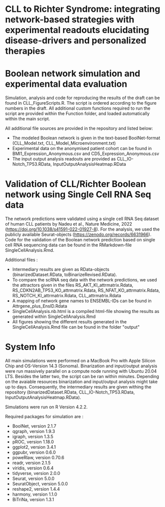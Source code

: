 # CLL to Richter Syndrome: integrating network-based strategies with experimental readouts elucidating disease-drivers and personalized therapies

# Boolean network simulation and experimental data evaluation

Simulation, analysis and code for reproducing the results of the draft can be found in CLL_FigureScripts.R. The script is ordered according to the figure numbers in the draft. All additional custom functions required to run the script are provided within the Function folder, and loaded automatically within the main script. 

All additional file sources are provided in the repository and listed below: 
- The modeled Boolean network is given in the text-based BoolNet-format (CLL_Model.txt, 		CLL_Model_Microenvironment.txt)
- Experimental data on the anonymised patient cohort can be found in 								BMI1_Expression_Anonymous.csv and CD5_Expression_Anonymous.csv
- The input output analysis readouts are provided as CLL_IO-Notch_TP53.RData, InputOutputAnalysisHeatmap.RData
 

# Validation of CLL/Richter Boolean network using Single Cell RNA Seq data

The network predictions were validated using a single cell RNA Seq dataset of human CLL patients by Nadeu et al., Nature Medicine, 2022 (https://doi.org/10.1038/s41591-022-01927-8). For the analysis, we used the publicly available Seurat-objects (https://zenodo.org/records/6631966). 
Code for the validation of the Boolean network prediction based on single cell RNA sequencing data can be found in the RMarkdown-file SingleCellAnalysis.Rmd.

Additional files : 
 - Intermediary results are given as RData-objects (binarizedDataset.RData, toBinarizeRevised.RData). 
 - To compare the scRNA seq data with the network predictions, we used the attractors given in the files RS_AKT_KI_attrmatrix.Rdata, RS_CDKN2AB_TP53_KO_attrmatrix.Rdata, RS_NFAT_KO_attrmatrix.Rdata, RS_NOTCH_KI_attrmatrix.Rdata, CLL_attrmatrix.Rdata
 - A mapping of network gene names to ENSEMBL-IDs can be found in Attrgene_plus_EnsID.Rdata
 - SingleCellAnalysis.nb.html is a compiled html-file showing the results as generated within  SingleCellAnalysis.Rmd
 - All figures showing the different results generated in the SingleCellAnalysis.Rmd file can be found in the folder "output"

# System Info

All main simulations were performed on a MacBook Pro with Apple Silicon Chip and OS-Version 14.3 (Sonoma). Binarization and input/output analysis were run massively parallel on a compute node running with Ubuntu 20.04 LTS. 
Besides the latter two, the script can be ran within minutes. Depending on the avaiable resources binarization and input/output analysis might take up to days. Consequently, the intermediary results are given withing the repository (binarizedDataset.RData, CLL_IO-Notch_TP53.RData, InputOutputAnalysisHeatmap.RData).

Simulations were run on R Version 4.2.2. 

Required packages for simulation are : 
- BoolNet, version 2.1.7
- qgraph, version 1.9.3
- igraph, version 1.3.5
- pROC, version 1.18.0
- ggplot2, version 3.4.1
- ggpubr, version 0.6.0
- poweRlaw, version 0.70.6
- readr, version 2.1.5
- viridis, version 0.6.4
- tidyverse, version 2.0.0
- Seurat, version 5.0.0
- SeuratObject, version 5.0.0
- reshape2, version 1.4.4
- harmony, version 1.1.0
- BiTriNa, version 1.3.1

